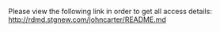 Please view the following link in order to get all access details: http://rdmd.stgnew.com/johncarter/README.md
